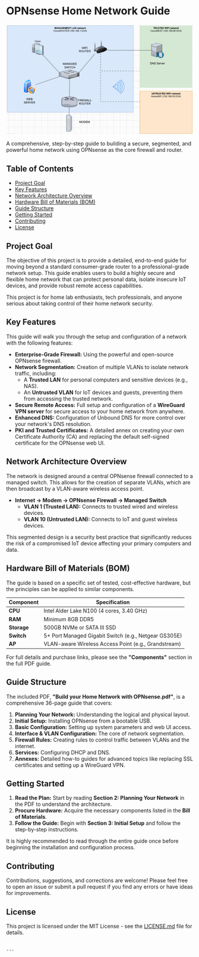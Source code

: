 # OPNsense Home Network Guide

  ![Network Diagram](https://raw.githubusercontent.com/kalvinparker/My_Home_Network/main/Network%20Diagram.png)

A comprehensive, step-by-step guide to building a secure, segmented, and powerful home network using OPNsense as the core firewall and router.

## Table of Contents

- [Project Goal](#project-goal)
- [Key Features](#key-features)
- [Network Architecture Overview](#network-architecture-overview)
- [Hardware Bill of Materials (BOM)](#hardware-bill-of-materials-bom)
- [Guide Structure](#guide-structure)
- [Getting Started](#getting-started)
- [Contributing](#contributing)
- [License](#license)

## Project Goal

The objective of this project is to provide a detailed, end-to-end guide for moving beyond a standard consumer-grade router to a professional-grade network setup. This guide enables users to build a highly secure and flexible home network that can protect personal data, isolate insecure IoT devices, and provide robust remote access capabilities.

This project is for home lab enthusiasts, tech professionals, and anyone serious about taking control of their home network security.

## Key Features

This guide will walk you through the setup and configuration of a network with the following features:

- **Enterprise-Grade Firewall:** Using the powerful and open-source OPNsense firewall.
- **Network Segmentation:** Creation of multiple VLANs to isolate network traffic, including:
  - A **Trusted LAN** for personal computers and sensitive devices (e.g., NAS).
  - An **Untrusted VLAN** for IoT devices and guests, preventing them from accessing the trusted network.
- **Secure Remote Access:** Full setup and configuration of a **WireGuard VPN server** for secure access to your home network from anywhere.
- **Enhanced DNS:** Configuration of Unbound DNS for more control over your network's DNS resolution.
- **PKI and Trusted Certificates:** A detailed annex on creating your own Certificate Authority (CA) and replacing the default self-signed certificate for the OPNsense web UI.

## Network Architecture Overview

The network is designed around a central OPNsense firewall connected to a managed switch. This allows for the creation of separate VLANs, which are then broadcast by a VLAN-aware wireless access point.

- **Internet -> Modem -> OPNsense Firewall -> Managed Switch**
  - **VLAN 1 (Trusted LAN):** Connects to trusted wired and wireless devices.
  - **VLAN 10 (Untrusted LAN):** Connects to IoT and guest wireless devices.

This segmented design is a security best practice that significantly reduces the risk of a compromised IoT device affecting your primary computers and data.

## Hardware Bill of Materials (BOM)

The guide is based on a specific set of tested, cost-effective hardware, but the principles can be applied to similar components.

| Component   | Specification                               |
|-------------|---------------------------------------------|
| **CPU**     | Intel Alder Lake N100 (4 cores, 3.40 GHz)   |
| **RAM**     | Minimum 8GB DDR5                            |
| **Storage** | 500GB NVMe or SATA III SSD                  |
| **Switch**  | 5+ Port Managed Gigabit Switch (e.g., Netgear GS305E) |
| **AP**      | VLAN-aware Wireless Access Point (e.g., Grandstream)  |

For full details and purchase links, please see the **"Components"** section in the full PDF guide.

## Guide Structure

The included PDF, **"Build your Home Network with OPNsense.pdf"**, is a comprehensive 36-page guide that covers:
1.  **Planning Your Network:** Understanding the logical and physical layout.
2.  **Initial Setup:** Installing OPNsense from a bootable USB.
3.  **Basic Configuration:** Setting up system parameters and web UI access.
4.  **Interface & VLAN Configuration:** The core of network segmentation.
5.  **Firewall Rules:** Creating rules to control traffic between VLANs and the internet.
6.  **Services:** Configuring DHCP and DNS.
7.  **Annexes:** Detailed how-to guides for advanced topics like replacing SSL certificates and setting up a WireGuard VPN.

## Getting Started

1.  **Read the Plan:** Start by reading **Section 2: Planning Your Network** in the PDF to understand the architecture.
2.  **Procure Hardware:** Acquire the necessary components listed in the **Bill of Materials**.
3.  **Follow the Guide:** Begin with **Section 3: Initial Setup** and follow the step-by-step instructions.

It is highly recommended to read through the entire guide once before beginning the installation and configuration process.

## Contributing

Contributions, suggestions, and corrections are welcome! Please feel free to open an issue or submit a pull request if you find any errors or have ideas for improvements.

## License

This project is licensed under the MIT License - see the [LICENSE.md](LICENSE.md) file for details.
```

---
